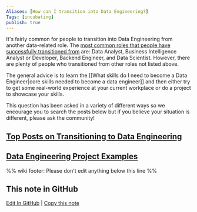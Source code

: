 ```yaml
---
Aliases: [How can I transition into Data Engineering?]
Tags: [incubating]
publish: true
---
```


It's fairly common for people to transition into Data Engineering from another data-related role. The [most common roles that people have successfully transitioned from](https://www.reddit.com/r/dataengineering/comments/peoguf/data_engineers_that_transitioned_from_a_noncs/) are: Data Analyst, Business Intelligence Analyst or Developer, Backend Engineer, and Data Scientist. However, there are plenty of people who transitioned from other roles not listed above.

The general advice is to learn the [[What skills do I need to become a Data Engineer|core skills needed to become a data engineer]] and then either try to get some real-world experience at your current workplace or do a project to showcase your skills.

This question has been asked in a variety of different ways so we encourage you to search the posts below but if you believe your situation is different, please ask the community!

## [Top Posts on Transitioning to Data Engineering](https://www.reddit.com/r/dataengineering/search/?q=transition&restrict_sr=1&sort=top)

## [Data Engineering Project Examples](https://www.reddit.com/r/dataengineering/?f=flair_name%3A%22Personal%20Project%20Showcase%22)

%% wiki footer: Please don't edit anything below this line %%

## This note in GitHub

<span class="git-footer">[Edit In GitHub](https://github.dev/data-engineering-community/data-engineering-wiki/blob/main/FAQ/How%20can%20I%20transition%20into%20Data%20Engineering.md "git-hub-edit-note") | [Copy this note](https://raw.githubusercontent.com/data-engineering-community/data-engineering-wiki/main/FAQ/How%20can%20I%20transition%20into%20Data%20Engineering.md "git-hub-copy-note") </span>
